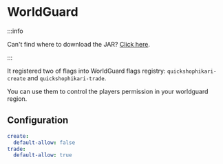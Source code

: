 # WorldGuard

:::info

Can't find where to download the JAR? [Click here](../faq/where-addons-compacts-at.md).

:::

It registered two of flags into WorldGuard flags registry: `quickshophikari-create` and `quickshophikari-trade`.

You can use them to control the players permission in your worldguard region.  

## Configuration

```yaml
create:
  default-allow: false
trade:
  default-allow: true
```
